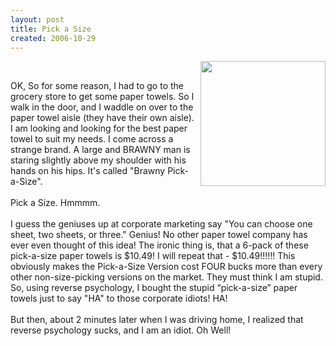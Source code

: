 ```yaml
---
layout: post
title: Pick a Size
created: 2006-10-29
---
```

<p><a href="http://pics.drugstore.com/prodimg/138527/200.jpg" onblur="try {parent.deselectBloggerImageGracefully();} catch(e) {}"><img alt="" border="0" src="http://pics.drugstore.com/prodimg/138527/200.jpg" style="margin: 0pt 0pt 10px 10px; float: right; cursor: pointer; width: 200px;" /></a></p>
<br />
<p class="MsoNormal">OK, So for some reason, I had to go to the grocery store to get some paper towels. So I walk in the door, and I waddle on over to the paper towel aisle (they have their own aisle). I am looking and looking for the best paper towel to suit my needs. I come across a strange brand. A large and BRAWNY man is staring slightly above my shoulder with his hands on his hips. It&#39;s called &quot;Brawny Pick-a-Size&quot;.<br />
	<br />
	Pick a Size. Hmmmm.<br />
	<br />
	I guess the geniuses up at corporate marketing say &quot;You can choose one sheet, two sheets, or three.&quot; Genius! No other paper towel company has ever even thought of this idea! The ironic thing is, that a 6-pack of these pick-a-size paper towels is $10.49! I will repeat that - $10.49!!!!!! This obviously makes the Pick-a-Size Version cost FOUR bucks more than every other non-size-picking versions on the market. They must think I am stupid. So, using reverse psychology, I bought the stupid &ldquo;pick-a-size&rdquo; paper towels just to say &quot;HA&quot; to those corporate idiots! HA!<br />
	<o:p> </o:p><br />
	But then, about 2 minutes later when I was driving home, I realized that reverse psychology sucks, and I am an idiot. Oh Well!</p>
